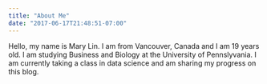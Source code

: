 ```yaml
---
title: "About Me"
date: "2017-06-17T21:48:51-07:00"
---
```


Hello, my name is Mary Lin. I am from Vancouver, Canada and I am 19 years old. I am studying Business and Biology at the University of Pennslyvania. I am currently taking a class in data science and am sharing my progress on this blog. 